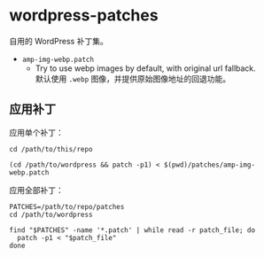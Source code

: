 # wordpress-patches

自用的 WordPress 补丁集。

* `amp-img-webp.patch`
  * Try to use webp images by default, with original url fallback.  
    默认使用 `.webp` 图像，并提供原始图像地址的回退功能。

## 应用补丁

应用单个补丁：

```
cd /path/to/this/repo

(cd /path/to/wordpress && patch -p1) < $(pwd)/patches/amp-img-webp.patch
```

应用全部补丁：

```
PATCHES=/path/to/repo/patches
cd /path/to/wordpress

find "$PATCHES" -name '*.patch' | while read -r patch_file; do
  patch -p1 < "$patch_file"
done
```
